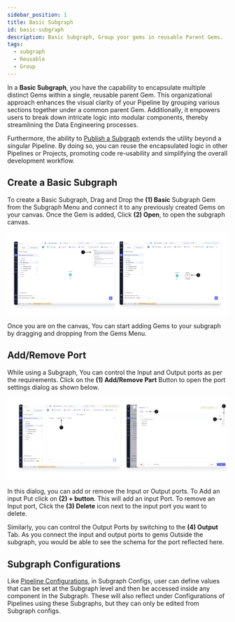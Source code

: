 ```yaml
---
sidebar_position: 1
title: Basic Subgraph
id: basic-subgraph
description: Basic Subgraph, Group your gems in reusable Parent Gems.
tags:
  - subgraph
  - Reusable
  - Group
---
```


In a **Basic Subgraph**, you have the capability to encapsulate multiple distinct Gems within a single, reusable parent Gem. This organizational approach enhances the visual clarity of your Pipeline by grouping various sections together under a common parent Gem. Additionally, it empowers users to break down intricate logic into modular components, thereby streamlining the Data Engineering processes.

Furthermore, the ability to [Publish a Subgraph](/docs/package-hub/package-builder/ShareableSubgraphs.md) extends the utility beyond a singular Pipeline. By doing so, you can reuse the encapsulated logic in other Pipelines or Projects, promoting code re-usability and simplifying the overall development workflow.

## Create a Basic Subgraph

To create a Basic Subgraph, Drag and Drop the **(1) Basic** Subgraph Gem from the Subgraph Menu and connect it to any previously created Gems on your canvas.
Once the Gem is added, Click **(2) Open**, to open the subgraph canvas.

![create_basic_subgraph](img/Create_basic_subgraph.png)

Once you are on the canvas, You can start adding Gems to your subgraph by dragging and dropping from the Gems Menu.

## Add/Remove Port

While using a Subgraph, You can control the Input and Output ports as per the requirements. Click on the **(1) Add/Remove Part** Button to open the port settings dialog as shown below.

![add_remove_port](img/subgraph_additional_ports.png)

In this dialog, you can add or remove the Input or Output ports.
To Add an input Put click on **(2) + button**. This will add an input Port.
To remove an Input port, Click the **(3) Delete** icon next to the input port you want to delete.

Similarly, you can control the Output Ports by switching to the **(4) Output** Tab.
As you connect the input and output ports to gems Outside the subgraph, you would be able to see the schema for the port reflected here.

## Subgraph Configurations

Like [Pipeline Configurations](../../configuration/configuration.md), in Subgraph Configs, user can define values that can be set at the Subgraph level and then be accessed inside any component in the Subgraph.
These will also reflect under Configurations of Pipelines using these Subgraphs, but they can only be edited from Subgraph configs.
